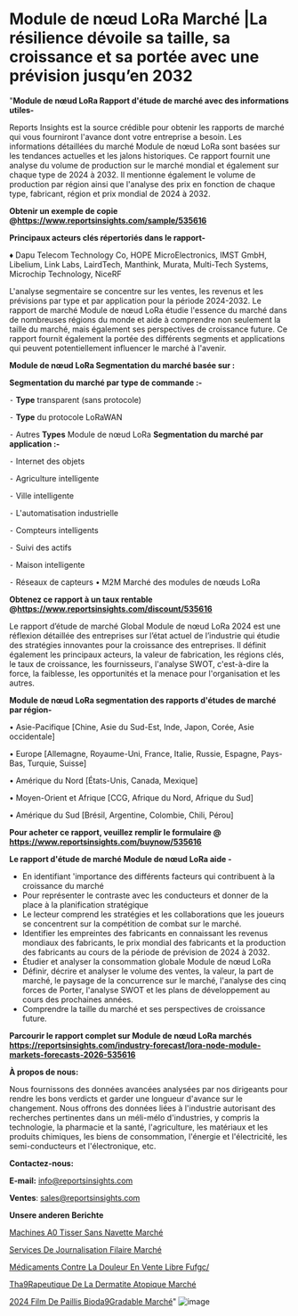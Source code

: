 # Module de nœud LoRa Marché |La résilience dévoile sa taille, sa croissance et sa portée avec une prévision jusqu’en 2032

"<strong>Module de nœud LoRa Rapport d'étude de marché avec des informations utiles-</strong>

Reports Insights est la source crédible pour obtenir les rapports de marché qui vous fourniront l'avance dont votre entreprise a besoin. Les informations détaillées du marché Module de nœud LoRa sont basées sur les tendances actuelles et les jalons historiques. Ce rapport fournit une analyse du volume de production sur le marché mondial et également sur chaque type de 2024 à 2032. Il mentionne également le volume de production par région ainsi que l'analyse des prix en fonction de chaque type, fabricant, région et prix mondial de 2024 à 2032.

<strong><b>Obtenir un exemple de copie @</b></strong><a href=https://www.reportsinsights.com/sample/535616><strong><b>https://www.reportsinsights.com/sample/535616</b></strong></a>

<b>Principaux acteurs clés répertoriés dans le rapport-</b>

<b> </b>♦ Dapu Telecom Technology Co, HOPE MicroElectronics, IMST GmbH, Libelium, Link Labs, LairdTech, Manthink, Murata, Multi-Tech Systems, Microchip Technology, NiceRF

L'analyse segmentaire se concentre sur les ventes, les revenus et les prévisions par type et par application pour la période 2024-2032. Le rapport de marché Module de nœud LoRa étudie l'essence du marché dans de nombreuses régions du monde et aide à comprendre non seulement la taille du marché, mais également ses perspectives de croissance future. Ce rapport fournit également la portée des différents segments et applications qui peuvent potentiellement influencer le marché à l'avenir.

<strong>Module de nœud LoRa Segmentation du marché basée sur :</strong>

<strong>Segmentation du marché par type de commande :-</strong>

⁃ <strong>Type</strong> transparent (sans protocole)

⁃ <strong>Type</strong> du protocole LoRaWAN

⁃ Autres <strong>Types</strong>
Module de nœud LoRa <strong>Segmentation du marché par application :-</strong>

⁃ Internet des objets

⁃ Agriculture intelligente

⁃ Ville intelligente

⁃ L'automatisation industrielle

⁃ Compteurs intelligents

⁃ Suivi des actifs

⁃ Maison intelligente

⁃ Réseaux de capteurs
• M2M
Marché des modules de nœuds LoRa

<strong><b>Obtenez ce rapport à un taux rentable @</b></strong><a href=https://www.reportsinsights.com/discount/535616><strong><b>https://www.reportsinsights.com/discount/535616</b></strong></a>

Le rapport d’étude de marché Global Module de nœud LoRa 2024 est une réflexion détaillée des entreprises sur l’état actuel de l’industrie qui étudie des stratégies innovantes pour la croissance des entreprises. Il définit également les principaux acteurs, la valeur de fabrication, les régions clés, le taux de croissance, les fournisseurs, l'analyse SWOT, c'est-à-dire la force, la faiblesse, les opportunités et la menace pour l'organisation et les autres.

<strong>Module de nœud LoRa segmentation des rapports d'études de marché par région-</strong>

• Asie-Pacifique [Chine, Asie du Sud-Est, Inde, Japon, Corée, Asie occidentale]

• Europe [Allemagne, Royaume-Uni, France, Italie, Russie, Espagne, Pays-Bas, Turquie, Suisse]

• Amérique du Nord [États-Unis, Canada, Mexique]

• Moyen-Orient et Afrique [CCG, Afrique du Nord, Afrique du Sud]

• Amérique du Sud [Brésil, Argentine, Colombie, Chili, Pérou]

<strong>Pour acheter ce rapport, veuillez remplir le formulaire @   <a href=https://www.reportsinsights.com/buynow/535616>https://www.reportsinsights.com/buynow/535616</a></strong>

<strong>Le rapport d'étude de marché Module de nœud LoRa aide -</strong>
<ul>
  <li>En identifiant 'importance des différents facteurs qui contribuent à la croissance du marché</li>
  <li>Pour représenter le contraste avec les conducteurs et donner de la place à la planification stratégique</li>
  <li>Le lecteur comprend les stratégies et les collaborations que les joueurs se concentrent sur la compétition de combat sur le marché.</li>
  <li>Identifier les empreintes des fabricants en connaissant les revenus mondiaux des fabricants, le prix mondial des fabricants et la production des fabricants au cours de la période de prévision de 2024 à 2032.</li>
  <li>Étudier et analyser la consommation globale Module de nœud LoRa</li>
  <li>Définir, décrire et analyser le volume des ventes, la valeur, la part de marché, le paysage de la concurrence sur le marché, l'analyse des cinq forces de Porter, l'analyse SWOT et les plans de développement au cours des prochaines années.</li>
  <li>Comprendre la taille du marché et ses perspectives de croissance future.</li>
</ul>

<strong>Parcourir le rapport complet sur Module de nœud LoRa marchés <a href=https://reportsinsights.com/industry-forecast/lora-node-module-markets-forecasts-2026-535616>https://reportsinsights.com/industry-forecast/lora-node-module-markets-forecasts-2026-535616</a></strong>

<strong>À propos de nous:</strong>

Nous fournissons des données avancées analysées par nos dirigeants pour rendre les bons verdicts et garder une longueur d'avance sur le changement. Nous offrons des données liées à l'industrie autorisant des recherches pertinentes dans un méli-mélo d'industries, y compris la technologie, la pharmacie et la santé, l'agriculture, les matériaux et les produits chimiques, les biens de consommation, l'énergie et l'électricité, les semi-conducteurs et l'électronique, etc.

<strong>Contactez-nous:</strong>

<strong>E-mail:</strong> <a href=mailto:info@reportsinsights.com>info@reportsinsights.com</a>

<strong>Ventes</strong>: <a href=mailto:sales@reportsinsights.com>sales@reportsinsights.com</a>

<strong>Unsere anderen Berichte</strong>

<a href=https://www.linkedin.com/pulse/machines-%C3%A0-tisser-sans-navette-march%C3%A9-2024-2qb4c/>Machines A0 Tisser Sans Navette Marché</a>

<a href=https://www.linkedin.com/pulse/services-de-journalisation-filaire-march%C3%A9-t4tgc/>Services De Journalisation Filaire Marché</a>

<a href=https://www.linkedin.com/pulse/médicaments-contre-la-douleur-en-vente-libre-fufgc/>Médicaments Contre La Douleur En Vente Libre Fufgc/</a>

<a href=https://www.linkedin.com/pulse/th%C3%A9rapeutique-de-la-dermatite-atopique-march%C3%A9-oefoc/>Tha9Rapeutique De La Dermatite Atopique Marché</a>

<a href=https://www.linkedin.com/pulse/2024-film-de-paillis-biod%C3%A9gradable-march%C3%A9-lkjic/>2024 Film De Paillis Bioda9Gradable Marché</a>"
![image](https://github.com/daminid12/RImarket/assets/158430485/7e1f7465-6de6-4c82-b5a8-e700c724e458)
